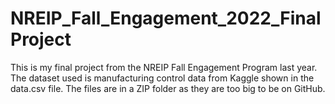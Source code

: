 # NREIP_Fall_Engagement_2022_FinalProject
This is my final project from the NREIP Fall Engagement Program last year. The dataset used is manufacturing control data from Kaggle shown in the data.csv file. The files are in a ZIP folder as they are too big to be on GitHub.
